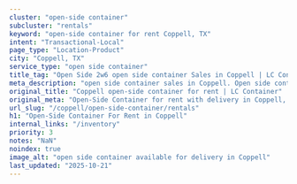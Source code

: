 ```yaml
---
cluster: "open-side container"
subcluster: "rentals"
keyword: "open-side container for rent Coppell, TX"
intent: "Transactional-Local"
page_type: "Location-Product"
city: "Coppell, TX"
service_type: "open side container"
title_tag: "Open Side 2w6 open side container Sales in Coppell | LC Container"
meta_description: "open side container sales in Coppell. Open side containers for oversized cargo. Fast delivery, competitive pricing. Serving open side container area. Quote ID: E0D. Call (214) 524-4168 for your free quote today."
original_title: "Coppell open-side container for rent | LC Container"
original_meta: "Open-Side Container for rent with delivery in Coppell, TX. LC Container — local Since 2003. Get pricing today."
url_slug: "/coppell/open-side-container/rentals"
h1: "Open-Side Container For Rent in Coppell"
internal_links: "/inventory"
priority: 3
notes: "NaN"
noindex: true
image_alt: "open side container available for delivery in Coppell"
last_updated: "2025-10-21"
---
```


<!-- TODO: Add unique city/inventory copy, images, and internal links here. -->
